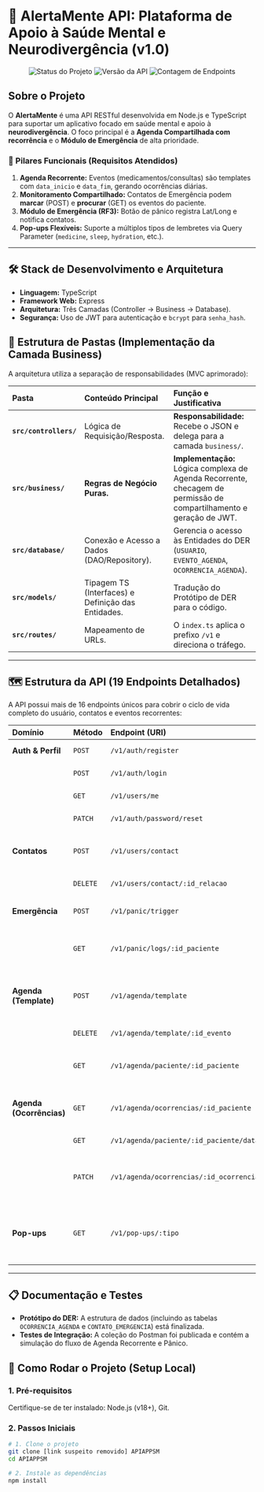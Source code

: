 # 🧠 AlertaMente API: Plataforma de Apoio à Saúde Mental e Neurodivergência (v1.0)

<p align="center">
  <img src="https://img.shields.io/badge/Status-Planejamento%20e%20Arquitetura%20Finalizados-success" alt="Status do Projeto">
  <img src="https://img.shields.io/badge/Versão-v1.0-green" alt="Versão da API">
  <img src="https://img.shields.io/badge/Endpoints%20Planejados-19+-orange" alt="Contagem de Endpoints">
</p>

## Sobre o Projeto

O **AlertaMente** é uma API RESTful desenvolvida em Node.js e TypeScript para suportar um aplicativo focado em saúde mental e apoio à **neurodivergência**. O foco principal é a **Agenda Compartilhada com recorrência** e o **Módulo de Emergência** de alta prioridade.

### 🌟 Pilares Funcionais (Requisitos Atendidos)

1.  **Agenda Recorrente:** Eventos (medicamentos/consultas) são templates com `data_inicio` e `data_fim`, gerando ocorrências diárias.
2.  **Monitoramento Compartilhado:** Contatos de Emergência podem **marcar** (POST) e **procurar** (GET) os eventos do paciente.
3.  **Módulo de Emergência (RF3):** Botão de pânico registra Lat/Long e notifica contatos.
4.  **Pop-ups Flexíveis:** Suporte a múltiplos tipos de lembretes via Query Parameter (`medicine`, `sleep`, `hydration`, etc.).

---

## 🛠️ Stack de Desenvolvimento e Arquitetura

* **Linguagem:** TypeScript
* **Framework Web:** Express
* **Arquitetura:** Três Camadas (Controller → Business → Database).
* **Segurança:** Uso de JWT para autenticação e `bcrypt` para `senha_hash`.

## 📂 Estrutura de Pastas (Implementação da Camada Business)

A arquitetura utiliza a separação de responsabilidades (MVC aprimorado):

| Pasta | Conteúdo Principal | Função e Justificativa |
| :--- | :--- | :--- |
| **`src/controllers/`** | Lógica de Requisição/Resposta. | **Responsabilidade:** Recebe o JSON e delega para a camada `business/`. |
| **`src/business/`** | **Regras de Negócio Puras.** | **Implementação:** Lógica complexa de Agenda Recorrente, checagem de permissão de compartilhamento e geração de JWT. |
| **`src/database/`** | Conexão e Acesso a Dados (DAO/Repository). | Gerencia o acesso às Entidades do DER (`USUARIO`, `EVENTO_AGENDA`, `OCORRENCIA_AGENDA`). |
| **`src/models/`** | Tipagem TS (Interfaces) e Definição das Entidades. | Tradução do Protótipo de DER para o código. |
| **`src/routes/`** | Mapeamento de URLs. | O `index.ts` aplica o prefixo `/v1` e direciona o tráfego. |

---

## 🗺️ Estrutura da API (19 Endpoints Detalhados)

A API possui mais de 16 endpoints únicos para cobrir o ciclo de vida completo do usuário, contatos e eventos recorrentes:

| Domínio | Método | Endpoint (URI) | Descrição |
| :--- | :--- | :--- | :--- |
| **Auth & Perfil** | `POST` | `/v1/auth/register` | Registro Universal de Usuário. |
| | `POST` | `/v1/auth/login` | Login (Gera Token JWT). |
| | `GET` | `/v1/users/me` | Retorna o perfil do usuário logado. |
| | `PATCH`| `/v1/auth/password/reset` | Redefinição de senha. |
| **Contatos** | `POST` | `/v1/users/contact` | Adicionar um Contato de Emergência (cria relação N:M). |
| | `DELETE` | `/v1/users/contact/:id_relacao` | Remover uma relação de contato. |
| **Emergência** | `POST` | `/v1/panic/trigger` | **CRÍTICO.** Aciona o Botão de Pânico (registra Lat/Long). |
| | `GET` | `/v1/panic/logs/:id_paciente` | Retorna o histórico de acionamentos de pânico do paciente. |
| **Agenda (Template)** | `POST` | `/v1/agenda/template` | Cria o **TEMPLATE** de evento recorrente (`data_inicio`, `data_fim`). |
| | `DELETE` | `/v1/agenda/template/:id_evento` | Deleta o template recorrente. |
| | `GET` | `/v1/agenda/paciente/:id_paciente` | Lista todos os **Templates** de um paciente (uso do Contato). |
| **Agenda (Ocorrências)** | `GET` | `/v1/agenda/ocorrencias/:id_paciente` | **NOVO!** Lista as OCORRÊNCIAS (log diário) de um paciente. |
| | `GET` | `/v1/agenda/paciente/:id_paciente/data/:data` | Filtra ocorrências por data específica. |
| | `PATCH`| `/v1/agenda/ocorrencias/:id_ocorrencia/status` | Marca a ocorrência como **concluída** (o `status_concluido` na tabela `OCORRENCIA_AGENDA`). |
| **Pop-ups** | `GET` | `/v1/pop-ups/:tipo` | Retorna o conteúdo do pop-up. (Cobre tipos como `sono`, `medicine`, `hydration`, `meditation`, `event`). |

---

## 📋 Documentação e Testes

* **Protótipo do DER:** A estrutura de dados (incluindo as tabelas `OCORRENCIA_AGENDA` e `CONTATO_EMERGENCIA`) está finalizada.
* **Testes de Integração:** A coleção do Postman foi publicada e contém a simulação do fluxo de Agenda Recorrente e Pânico.

## 🚀 Como Rodar o Projeto (Setup Local)

### 1. Pré-requisitos

Certifique-se de ter instalado: Node.js (v18+), Git.

### 2. Passos Iniciais

```bash
# 1. Clone o projeto
git clone [link suspeito removido] APIAPPSM
cd APIAPPSM

# 2. Instale as dependências
npm install